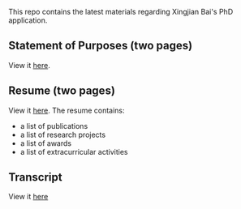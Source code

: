 This repo contains the latest materials regarding Xingjian Bai's PhD application.

## Statement of Purposes (two pages)
View it [here](SoP).
## Resume (two pages)
View it [here](XingjianBai.pdf). The resume contains:
  - a list of publications
  - a list of research projects
  - a list of awards
  - a list of extracurricular activities
<!-- ## A list of schools he is applying to, and their deadlines
View it [here](https://docs.google.com/spreadsheets/d/1aaGszfxmXiVMEkcFb8wIYQacL_LukwGaeUUCtpysT8E/edit?usp=sharing). -->
## Transcript
View it [here](transcript.pdf)
